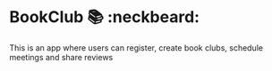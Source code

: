 # BookClub :books: :neckbeard:
This is an app where users can register, create book clubs, schedule meetings and share reviews
